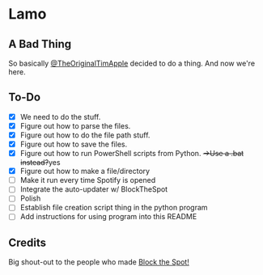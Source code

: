 # Lamo

## A Bad Thing

So basically [@TheOriginalTimApple](https://github.com/TheOriginalTimApple) decided to do a thing.
And now we're here.

## To-Do

- [X] We need to do the stuff.
- [X] Figure out how to parse the files.
- [X] Figure out how to do the file path stuff.
- [X] Figure out how to save the files.
- [X] Figure out how to run PowerShell scripts from Python.
      ~~->Use a .bat instead?~~yes
- [X] Figure out how to make a file/directory
- [ ] Make it run every time Spotify is opened
- [ ] Integrate the auto-updater w/ BlockTheSpot
- [ ] Polish
- [ ] Establish file creation script thing in the python program
- [ ] Add instructions for using program into this README

## Credits

Big shout-out to the people who made [Block the Spot!](https://github.com/mrpond/BlockTheSpot)
